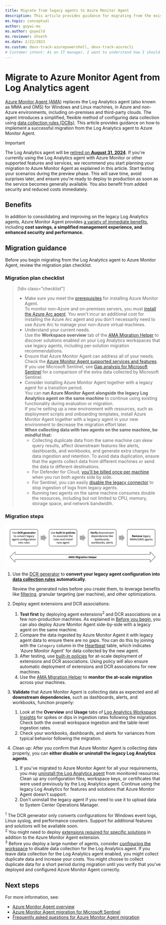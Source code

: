 ```yaml
---
title: Migrate from legacy agents to Azure Monitor Agent
description: This article provides guidance for migrating from the existing legacy agents to the new Azure Monitor Agent (AMA) and data collection rules (DCRs).
ms.topic: conceptual
author: guywi-ms
ms.author: guywild
ms.reviewer: shseth
ms.date: 2/22/2023 
ms.custom: devx-track-azurepowershell, devx-track-azurecli
# Customer intent: As an IT manager, I want to understand how I should move from using legacy agents to Azure Monitor Agent.
---
```


# Migrate to Azure Monitor Agent from Log Analytics agent

[Azure Monitor Agent (AMA)](./agents-overview.md) replaces the Log Analytics agent (also known as MMA and OMS) for Windows and Linux machines, in Azure and non-Azure environments, including on-premises and third-party clouds. The agent introduces a simplified, flexible method of configuring data collection using [data collection rules (DCRs)](../essentials/data-collection-rule-overview.md). This article provides guidance on how to implement a successful migration from the Log Analytics agent to Azure Monitor Agent.

> [!IMPORTANT]
> The Log Analytics agent will be [retired on **August 31, 2024**](https://azure.microsoft.com/updates/were-retiring-the-log-analytics-agent-in-azure-monitor-on-31-august-2024/). If you're currently using the Log Analytics agent with Azure Monitor or other supported features and services, we recommend you start planning your migration to Azure Monitor Agent as explained in this article. Start testing your scenarios during the preview phase. This will save time, avoid surprises later, and ensure you're ready to deploy to production as soon as the service becomes generally available. You also benefit from added security and reduced costs immediately.  

## Benefits

In addition to consolidating and improving on the legacy Log Analytics agents, Azure Monitor Agent provides [a variety of immediate benefits](./azure-monitor-agent-overview.md#benefits), including **cost savings, a simplified management experience, and enhanced security and performance.**

## Migration guidance

Before you begin migrating from the Log Analytics agent to Azure Monitor Agent, review the migration plan checklist.

### Migration plan checklist 

> [!div class="checklist"]
> - Make sure you meet the [prerequisites](./azure-monitor-agent-manage.md#prerequisites) for installing Azure Monitor Agent.<br>To monitor non-Azure and on-premises servers, you must [install the Azure Arc agent](../../azure-arc/servers/agent-overview.md). You won't incur an additional cost for installing the Azure Arc agent and you don't necessarily need to use Azure Arc to manage your non-Azure virtual machines. 
> - Understand your current needs.<br>Use the **Workspace overview** tab of the [AMA Migration Helper](./azure-monitor-agent-migration-tools.md#using-ama-migration-helper) to discover solutions enabled on your Log Analytics workspaces that use legacy agents, including per-solution migration recommendations. 
> - Ensure that Azure Monitor Agent can address all of your needs.<br>Check the [Azure Monitor Agent supported services and features](../agents/agents-overview.md#supported-services-and-features).<br>If you use Microsoft Sentinel, see [Gap analysis for Microsoft Sentinel](../../sentinel/ama-migrate.md#gap-analysis-between-agents) for a comparison of the extra data collected by Microsoft Sentinel.  
> - Consider installing Azure Monitor Agent together with a legacy agent for a transition period.<br>You can **run Azure Monitor Agent alongside the legacy Log Analytics agent on the same machine** to continue using existing functionality during evaluation or migration.<br>
>     If you're setting up a new environment with resources, such as deployment scripts and onboarding templates, install Azure Monitor Agent together with a legacy agent in your new environment to decrease the migration effort later.<br>
>    **When collecting data with two agents on the same machine, be mindful that:**
>    - Collecting duplicate data from the same machine can skew query results, affect downstream features like alerts, dashboards, and workbooks, and generate extra charges for data ingestion and retention. To avoid data duplication, ensure that the agents collect data from different machines or send the data to different destinations.
>    - For Defender for Cloud, [you'll be billed once per machine](../../defender-for-cloud/auto-deploy-azure-monitoring-agent.md#impact-of-running-with-both-the-log-analytics-and-azure-monitor-agents) when you run both agents side by side. 
>    - For Sentinel, you can easily [disable the legacy connector](../../sentinel/ama-migrate.md#recommended-migration-plan) to stop ingestion of logs from legacy agents.    
>    - Running two agents on the same machine consumes double the resources, including but not limited to CPU, memory, storage space, and network bandwidth.

### Migration steps
![Flow diagram that shows the steps involved in agent migration and how the migration tools help in generating DCRs and tracking the entire migration process.](media/azure-monitor-agent-migration/mma-to-ama-migration-steps.png)  

1. Use the [DCR generator](./azure-monitor-agent-migration-tools.md#installing-and-using-dcr-config-generator) to **convert your legacy agent configuration into [ data collection rules](./data-collection-rule-azure-monitor-agent.md#create-a-data-collection-rule) automatically**. 

    Review the generated rules before you create them, to leverage benefits like [filtering](../essentials/data-collection-transformations.md), granular targeting (per machine), and other optimizations.  

1. Deploy agent extensions and DCR associations: 
    1. **Test first** by deploying agent extensions<sup>2</sup> and DCR associations on a few non-production machines. As explained in [Before you begin](#before-you-begin), you can also deploy Azure Monitor Agent side-by-side with a legacy agent on the same machine.
    1. Compare the data ingested by Azure Monitor Agent it with legacy agent data to ensure there are no gaps. You can do this by joining with the `Category` column in the [Heartbeat](/azure/azure-monitor/reference/tables/heartbeat) table, which indicates 'Azure Monitor Agent' for data collected by the new agent.
    1. After testing, use [built-in policies](../agents/azure-monitor-agent-manage.md#built-in-policies) for at-scale deployment of extensions and DCR associations. Using policy will also ensure automatic deployment of extensions and DCR associations for new machines.
    1. Use the [AMA Migration Helper](./azure-monitor-agent-migration-tools.md#using-ama-migration-helper) to **monitor the at-scale migration** across your machines.  
    
1. **Validate** that Azure Monitor Agent is collecting data as expected and all **downstream dependencies**, such as dashboards, alerts, and workbooks, function properly:
    1. Look at the **Overview** and **Usage** tabs of [Log Analytics Workspace Insights](../logs/log-analytics-workspace-insights-overview) for spikes or dips in ingestion rates following the migration. Check both the overall workspace ingestion and the table-level ingestion rates.  
    1. Check your workbooks, dashboards, and alerts for variances from typical behavior following the migration.   
1. Clean up: After you confirm that Azure Monitor Agent is collecting data properly, you can **either disable or uninstall the legacy Log Analytics agents**.
    1. If you've migrated to Azure Monitor Agent for all your requirements, you may [uninstall the Log Analytics agent](./agent-manage.md#uninstall-agent) from monitored resources. Clean up any configuration files, workspace keys, or certificates that were used previously by the Log Analytics agent. Continue using the legacy Log Analytics for features and solutions that Azure Monitor Agent doesn't support.     
    1. Don't uninstall the legacy agent if you need to use it to upload data to System Center Operations Manager.

<sup>1</sup> The DCR generator only converts configurations for Windows event logs, Linux syslog, and performance counters. Support for additional features and solutions will be available soon.  
<sup>2</sup> You might need to deploy [extensions required for specific solutions](./agents-overview.md#supported-services-and-features) in addition to the Azure Monitor Agent extension.  
<sup>3</sup> Before you deploy a large number of agents, consider [configuring the workspace](agent-data-sources.md) to disable data collection for the Log Analytics agent. If you leave data collection for the Log Analytics agent enabled, you might collect duplicate data and increase your costs. You might choose to collect duplicate data for a short period during migration until you verify that you've deployed and configured Azure Monitor Agent correctly.  

## Next steps

For more information, see:

- [Azure Monitor Agent overview](agents-overview.md)
- [Azure Monitor Agent migration for Microsoft Sentinel](../../sentinel/ama-migrate.md)
- [Frequently asked questions for Azure Monitor Agent migration](/azure/azure-monitor/faq#azure-monitor-agent)
